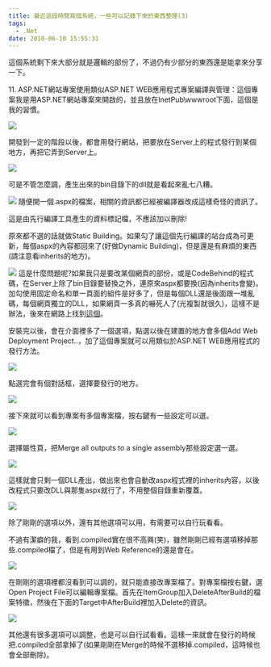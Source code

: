 ```yaml
---
title: 最近這段時間寫個系統，一些可以記錄下來的東西整理(3)
tags:
  - .Net
date: 2010-06-10 15:55:31
---
```


<script type="text/javascript" src="https://googledrive.com/host/0B6HWfJSgyadTUzBPMzhVbWN0TzQ/scripts/shCore.js" >

</script> <script type="text/javascript" src="https://googledrive.com/host/0B6HWfJSgyadTUzBPMzhVbWN0TzQ/scripts/shBrushCSharp.js" >

</script> <script type="text/javascript" src="https://googledrive.com/host/0B6HWfJSgyadTUzBPMzhVbWN0TzQ/scripts/shBrushCss.js" >

</script> <script type="text/javascript" src="https://googledrive.com/host/0B6HWfJSgyadTUzBPMzhVbWN0TzQ/scripts/shBrushJScript.js" >

</script> <script type="text/javascript" src="https://googledrive.com/host/0B6HWfJSgyadTUzBPMzhVbWN0TzQ/scripts/shBrushSql.js" >

</script> <script type="text/javascript" src="https://googledrive.com/host/0B6HWfJSgyadTUzBPMzhVbWN0TzQ/scripts/shBrushXml.js" >

</script> <link href="https://googledrive.com/host/0B6HWfJSgyadTUzBPMzhVbWN0TzQ/styles/shCore.css" type="text/css" rel="stylesheet" /> <link /> <link href="https://googledrive.com/host/0B6HWfJSgyadTUzBPMzhVbWN0TzQ/styles/shThemeDefault.css" type="text/css" rel="stylesheet" /> <link /> <script type="text/javascript">
		SyntaxHighlighter.config.clipboardSwf = 'https://googledrive.com/host/0B6HWfJSgyadTUzBPMzhVbWN0TzQ/scripts/clipboard.swf';
		SyntaxHighlighter.all();

</script> 這個系統剩下來大部分就是邏輯的部份了，不過仍有少部分的東西還是能拿來分享一下。

11\. ASP.NET網站專案使用類似ASP.NET WEB應用程式專案編譯與管理：這個專案我是用ASP.NET網站專案來開啟的，並且放在InetPub\wwwroot下面，這個是我的習慣。

![](http://e.blog.xuite.net/e/2/3/2/11844378/blog_1638788/txt/34785457/0.png)

開發到一定的階段以後，都會用發行網站，把要放在Server上的程式發行到某個地方，再把它弄到Server上。

![](http://e.blog.xuite.net/e/2/3/2/11844378/blog_1638788/txt/34785457/1.png)

可是不管怎麼調，產生出來的bin目錄下的dll就是看起來亂七八糟。

![](http://e.blog.xuite.net/e/2/3/2/11844378/blog_1638788/txt/34785457/2.png)
隨便開一個.aspx的檔案，相關的資訊都已經被編譯器改成這樣奇怪的資訊了。

這是由先行編譯工具產生的資料標記檔，不應該加以刪除!

原來都不選的話就做Static Building。如果勾了讓這個先行編譯的站台成為可更新，每個aspx的內容都回來了(好做Dynamic Building)，但是還是有麻煩的東西(請注意看inherits的地方)。

![](http://e.blog.xuite.net/e/2/3/2/11844378/blog_1638788/txt/34785457/3.png)
這是什麼問題呢?如果我只是要改某個網頁的部份，或是CodeBehind的程式碼，在Server上除了bin目錄要替換之外，連原來aspx都要換(因為inherits會變)。加勾使用固定命名和單一頁面的組件是好多了，但是每個DLL還是後面跟一堆亂碼，每個網頁獨立的DLL，如果網頁一多真的嚇死人了(光複製就很久)，這樣不是辦法，後來在網路上找到[這個](http://www.microsoft.com/downloads/details.aspx?familyid=0AA30AE8-C73B-4BDD-BB1B-FE697256C459&amp;displaylang=en)。

安裝完以後，會在介面裡多了一個選項，點選以後在建置的地方會多個Add Web Deployment Project..，加了這個專案就可以用類似於ASP.NET WEB應用程式的發行方法。

![](http://e.blog.xuite.net/e/2/3/2/11844378/blog_1638788/txt/34785457/9.png)

點選完會有個對話框，選擇要發行的地方。

![](http://e.blog.xuite.net/e/2/3/2/11844378/blog_1638788/txt/34785457/10.png)

接下來就可以看到專案有多個專案檔，按右鍵有一些設定可以選。

![](http://e.blog.xuite.net/e/2/3/2/11844378/blog_1638788/txt/34785457/11.png)

選擇屬性頁，把Merge all outputs to a single assembly那些設定選一選。

![](http://e.blog.xuite.net/e/2/3/2/11844378/blog_1638788/txt/34785457/12.png)

這樣就會只剩一個DLL產出，做出來也會自動改aspx程式裡的inherits內容，以後改程式只要改DLL與那隻aspx就行了，不用整個目錄重新覆蓋。

![](http://e.blog.xuite.net/e/2/3/2/11844378/blog_1638788/txt/34785457/13.png)

除了剛剛的選項以外，還有其他選項可以用，有需要可以自行玩看看。&nbsp;

不過有潔癖的我，看到.compiled實在很不高興(笑)，雖然剛剛已經有選項移掉那些.compiled檔了，但是有用到Web Reference的還是會在。

![](http://e.blog.xuite.net/e/2/3/2/11844378/blog_1638788/txt/34785457/14.png)

在剛剛的選項裡都沒看到可以調的，就只能直接改專案檔了。對專案檔按右鍵，選Open Project File可以編輯專案檔。首先在ItemGroup加入DeleteAfterBuild的檔案特徵，然後在下面的Target中AfterBuild裡加入Delete的資訊。

![](http://e.blog.xuite.net/e/2/3/2/11844378/blog_1638788/txt/34785457/15.png)

其他還有很多選項可以調整，也是可以自行試看看。這樣一來就會在發行的時候把.compiled全部拿掉了(如果剛剛在Merge的時候不選移掉.compiled，這時候也會全部刪除)。